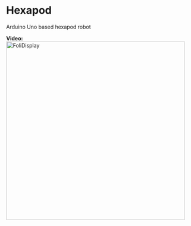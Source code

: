 # Hexapod
Arduino Uno based hexapod robot


**Video:**<br>
<a href="https://youtu.be/0IQUtEHSQJs" target="_blank"><img src="http://img.youtube.com/vi/0IQUtEHSQJs/0.jpg" 
alt="FoliDisplay" width="480" border="0" /></a>
<br><br>